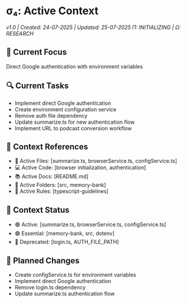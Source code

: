 # σ₄: Active Context

_v1.0 | Created: 24-07-2025 | Updated: 25-07-2025_
_Π: INITIALIZING | Ω: RESEARCH_

## 🔮 Current Focus

Direct Google authentication with environment variables

## 🔍 Current Tasks

- Implement direct Google authentication
- Create environment configuration service
- Remove auth file dependency
- Update summarize.ts for new authentication flow
- Implement URL to podcast conversion workflow

## 📎 Context References

- 📄 Active Files: [summarize.ts, browserService.ts, configService.ts]
- 💻 Active Code: [browser initialization, authentication]
- 📚 Active Docs: [README.md]
- 📁 Active Folders: [src, memory-bank]
- 📏 Active Rules: [typescript-guidelines]

## 📡 Context Status

- 🟢 Active: [summarize.ts, browserService.ts, configService.ts]
- 🟣 Essential: [memory-bank, src, dotenv]
- 🔴 Deprecated: [login.ts, AUTH_FILE_PATH]

## 📝 Planned Changes

- Create configService.ts for environment variables
- Implement direct Google authentication
- Remove login.ts dependency
- Update summarize.ts authentication flow
